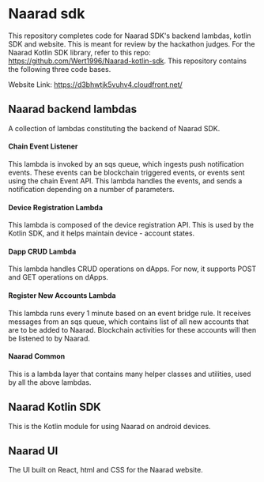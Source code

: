 # Naarad sdk
This repository completes code for Naarad SDK's backend lambdas, kotlin SDK and website. This is meant for review by the hackathon judges. For the Naarad Kotlin SDK library, refer to this repo: https://github.com/Wert1996/Naarad-kotlin-sdk.
This repository contains the following three code bases.

Website Link: https://d3bhwtjk5vuhv4.cloudfront.net/

## Naarad backend lambdas

A collection of lambdas constituting the backend of Naarad SDK.

#### Chain Event Listener

This lambda is invoked by an sqs queue, which ingests push notification events. These events can be blockchain triggered events, or events sent using the chain Event API.
This lambda handles the events, and sends a notification depending on a number of parameters.

#### Device Registration Lambda

This lambda is composed of the device registration API. This is used by the Kotlin SDK, and it helps maintain device - account states.

#### Dapp CRUD Lambda

This lambda handles CRUD operations on dApps. For now, it supports POST and GET operations on dApps.

#### Register New Accounts Lambda

This lambda runs every 1 minute based on an event bridge rule. It receives messages from an sqs queue, which contains list of all new accounts that are to be added to Naarad. Blockchain activities for these accounts will then be listened to by Naarad.

#### Naarad Common

This is a lambda layer that contains many helper classes and utilities, used by all the above lambdas.

## Naarad Kotlin SDK

This is the Kotlin module for using Naarad on android devices.

## Naarad UI

The UI built on React, html and CSS for the Naarad website.

